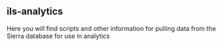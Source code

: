 ## ils-analytics

Here you will find scripts and other information for pulling data from the Sierra database for use in analytics
